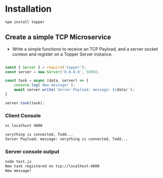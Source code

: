 
# Installation

```bash
npm install topper
```

## Create a simple TCP Microservice

* Write a simple functions to receive an TCP Payload, and a server socket context and register on a Topper Server instance.

```javascript

const { Server } = require('topper');
const server = new Server('0.0.0.0', 5000);

const task = async (data, server) => {
    console.log(`New message!`);
    await server.write(`Server Payload: message: ${data}`);
}

server.task(task);

```

### Client Console

```bash
nc localhost 4000

verything is connected, Todd...
Server Payload: message: verything is connected, Todd...
```

### Server console output 

```bash
node test.js
New task registered on tcp://localhost:4000
New message!
```